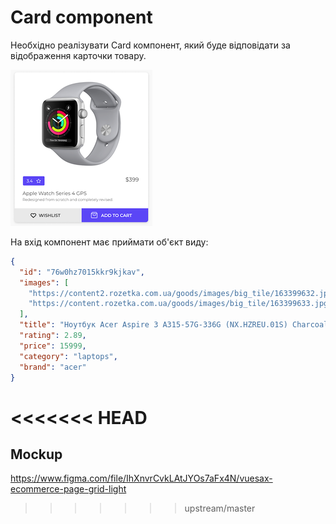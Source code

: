 # Card component

Необхідно реалізувати Card компонент, який буде відповідати за відображення карточки товару.

![preview](preview.png)

На вхід компонент має приймати об'єкт виду:

```json
{
  "id": "76w0hz7015kkr9kjkav",
  "images": [
    "https://content2.rozetka.com.ua/goods/images/big_tile/163399632.jpg",
    "https://content.rozetka.com.ua/goods/images/big_tile/163399633.jpg"
  ],
  "title": "Ноутбук Acer Aspire 3 A315-57G-336G (NX.HZREU.01S) Charcoal Black",
  "rating": 2.89,
  "price": 15999,
  "category": "laptops",
  "brand": "acer"
}
```
<<<<<<< HEAD
=======

## Mockup

<https://www.figma.com/file/IhXnvrCvkLAtJYOs7aFx4N/vuesax-ecommerce-page-grid-light>
>>>>>>> upstream/master
